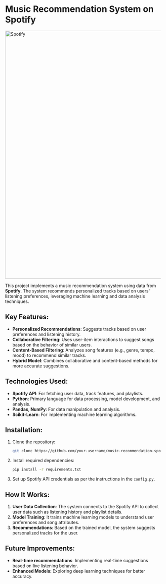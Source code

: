 # Music Recommendation System on Spotify

<img src="https://res.cloudinary.com/dgwuwwqom/image/upload/v1731325452/Spotify.jpg" alt="Spotify" width="800"/>

This project implements a music recommendation system using data from **Spotify**. The system recommends personalized tracks based on users' listening preferences, leveraging machine learning and data analysis techniques.

## Key Features:
- **Personalized Recommendations**: Suggests tracks based on user preferences and listening history.
- **Collaborative Filtering**: Uses user-item interactions to suggest songs based on the behavior of similar users.
- **Content-Based Filtering**: Analyzes song features (e.g., genre, tempo, mood) to recommend similar tracks.
- **Hybrid Model**: Combines collaborative and content-based methods for more accurate suggestions.
  
## Technologies Used:
- **Spotify API**: For fetching user data, track features, and playlists.
- **Python**: Primary language for data processing, model development, and analysis.
- **Pandas, NumPy**: For data manipulation and analysis.
- **Scikit-Learn**: For implementing machine learning algorithms.


## Installation:
1. Clone the repository:  
   ```bash
   git clone https://github.com/your-username/music-recommendation-spotify.git
   ```
2. Install required dependencies:  
   ```bash
   pip install -r requirements.txt
   ```
3. Set up Spotify API credentials as per the instructions in the `config.py`.

## How It Works:
1. **User Data Collection**: The system connects to the Spotify API to collect user data such as listening history and playlist details.
2. **Model Training**: It trains machine learning models to understand user preferences and song attributes.
3. **Recommendations**: Based on the trained model, the system suggests personalized tracks for the user.

## Future Improvements:
- **Real-time recommendations**: Implementing real-time suggestions based on live listening behavior.
- **Enhanced Models**: Exploring deep learning techniques for better accuracy.
